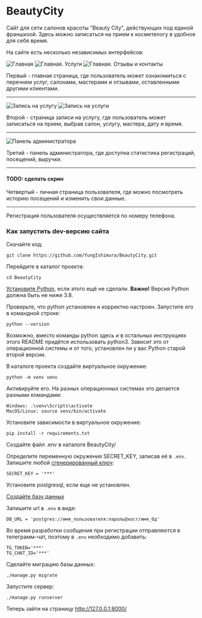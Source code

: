 # BeautyCity

Сайт для сети салонов красоты "Beauty City", действующих под единой франшизой.
Здесь можно записаться на прием к косметелогу в удобное для себя время.

На сайте есть несколько независимых интерфейсов:

![Главная](https://i.ibb.co/NKKZqj0/Screenshot-from-2022-12-14-00-06-37.png)
![Главная. Услуги](https://i.ibb.co/SPJcXYd/Screenshot-from-2022-12-14-00-06-48.png)
![Главная. Отзывы и контакты](https://i.ibb.co/crbS2Ff/Screenshot-from-2022-12-14-00-06-58.png)


Первый - главная страница, где пользователь может ознакомиться с перечнем услуг, салонами, мастерами и отзывами, оставленными другими клиентами.

---

![Запись на услугу](https://i.ibb.co/gV4bspQ/Screenshot-from-2022-12-14-00-13-28.png)
![Запись на услуги](https://i.ibb.co/WcJPqxP/Screenshot-from-2022-12-14-00-20-34.png)


Второй - страница записи на услугу, где пользователь может записаться на прием, выбрав салон,
 услугу, мастера, дату и время.

---

![Панель администратора](https://i.ibb.co/gDdDnW5/Screenshot-from-2022-12-14-00-15-49.png)


Третий - панель администратора, где доступна статистика регистраций, посещений, выручки.

---

#### TODO: сделать скрин
Четвертый - личная страница
 пользователя, где можно посмотреть историю посещений и изменить свои данные.

---

Регистрация пользователя осуществляется по номеру телефона.

### Как запустить dev-версию сайта
Скачайте код:
```shell
git clone https://github.com/YungIshimura/BeautyCity.git
```

Перейдите в каталог проекта:
```shell
cd BeautyCity
```

[Установите Python](https://www.python.org/), если этого ещё не сделали.
**Важно!** Версия Python должна быть не ниже 3.8.

Проверьте, что python установлен и корректно настроен. Запустите его в командной строке:

```shell
python --version
```

Возможно, вместо команды python здесь и в остальных инструкциях этого README придётся использовать python3.
Зависит это от операционной системы и от того, установлен ли у вас Python старой второй версии.

В каталоге проекта создайте виртуальное окружение:

```shell
python -m venv venv
```
Активируйте его. На разных операционных системах это делается разными командами:

```shell
Windows: .\venv\Scripts\activate
MacOS/Linux: source venv/bin/activate
```

Установите зависимости в виртуальное окружение:

```shell
pip install -r requirements.txt
```

Создайте файл .env в каталоге BeautyCity/

Определите переменную окружения SECRET_KEY, записав её в `.env`.
Запишите любой [сгенерированный ключ](https://www.allkeysgenerator.com/Random/Security-Encryption-Key-Generator.aspx):
```shell
SECRET_KEY = '***'
```

Установите postgresql, если еще не установлен.

[Создайте базу данных](https://www.digitalocean.com/community/tutorials/how-to-use-postgresql-with-your-django-application-on-ubuntu-20-04#prerequisites)

Запишите url в `.env` в виде:
```shell
DB_URL = 'postgres://имя_пользователя:пароль@хост/имя_бд'
```

Во время разработки сообщения при регистрации отправляются в телеграмм-чат, поэтому в `.env` необходимо добавить:
```shell
TG_TOKEN='***'
TG_CHAT_ID='***'
```

Сделайте миграцию базы данных:
```shell
./manage.py migrate
```

Запустите сервер:
```shell
./manage.py runserver
```

Теперь зайти на страницу http://127.0.0.1:8000/



